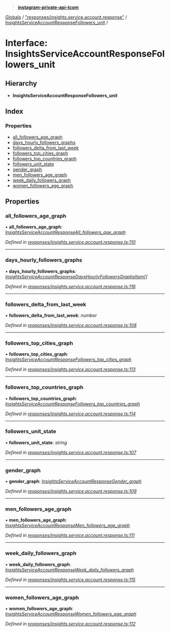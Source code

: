 > **[instagram-private-api-tcom](../README.md)**

[Globals](../README.md) / ["responses/insights.service.account.response"](../modules/_responses_insights_service_account_response_.md) / [InsightsServiceAccountResponseFollowers_unit](_responses_insights_service_account_response_.insightsserviceaccountresponsefollowers_unit.md) /

# Interface: InsightsServiceAccountResponseFollowers_unit

## Hierarchy

* **InsightsServiceAccountResponseFollowers_unit**

## Index

### Properties

* [all_followers_age_graph](_responses_insights_service_account_response_.insightsserviceaccountresponsefollowers_unit.md#all_followers_age_graph)
* [days_hourly_followers_graphs](_responses_insights_service_account_response_.insightsserviceaccountresponsefollowers_unit.md#days_hourly_followers_graphs)
* [followers_delta_from_last_week](_responses_insights_service_account_response_.insightsserviceaccountresponsefollowers_unit.md#followers_delta_from_last_week)
* [followers_top_cities_graph](_responses_insights_service_account_response_.insightsserviceaccountresponsefollowers_unit.md#followers_top_cities_graph)
* [followers_top_countries_graph](_responses_insights_service_account_response_.insightsserviceaccountresponsefollowers_unit.md#followers_top_countries_graph)
* [followers_unit_state](_responses_insights_service_account_response_.insightsserviceaccountresponsefollowers_unit.md#followers_unit_state)
* [gender_graph](_responses_insights_service_account_response_.insightsserviceaccountresponsefollowers_unit.md#gender_graph)
* [men_followers_age_graph](_responses_insights_service_account_response_.insightsserviceaccountresponsefollowers_unit.md#men_followers_age_graph)
* [week_daily_followers_graph](_responses_insights_service_account_response_.insightsserviceaccountresponsefollowers_unit.md#week_daily_followers_graph)
* [women_followers_age_graph](_responses_insights_service_account_response_.insightsserviceaccountresponsefollowers_unit.md#women_followers_age_graph)

## Properties

###  all_followers_age_graph

• **all_followers_age_graph**: *[InsightsServiceAccountResponseAll_followers_age_graph](_responses_insights_service_account_response_.insightsserviceaccountresponseall_followers_age_graph.md)*

*Defined in [responses/insights.service.account.response.ts:110](https://github.com/cuonglnhust/instagram-private-api-tcom/blob/3e16058/src/responses/insights.service.account.response.ts#L110)*

___

###  days_hourly_followers_graphs

• **days_hourly_followers_graphs**: *[InsightsServiceAccountResponseDaysHourlyFollowersGraphsItem](_responses_insights_service_account_response_.insightsserviceaccountresponsedayshourlyfollowersgraphsitem.md)[]*

*Defined in [responses/insights.service.account.response.ts:116](https://github.com/cuonglnhust/instagram-private-api-tcom/blob/3e16058/src/responses/insights.service.account.response.ts#L116)*

___

###  followers_delta_from_last_week

• **followers_delta_from_last_week**: *number*

*Defined in [responses/insights.service.account.response.ts:108](https://github.com/cuonglnhust/instagram-private-api-tcom/blob/3e16058/src/responses/insights.service.account.response.ts#L108)*

___

###  followers_top_cities_graph

• **followers_top_cities_graph**: *[InsightsServiceAccountResponseFollowers_top_cities_graph](_responses_insights_service_account_response_.insightsserviceaccountresponsefollowers_top_cities_graph.md)*

*Defined in [responses/insights.service.account.response.ts:113](https://github.com/cuonglnhust/instagram-private-api-tcom/blob/3e16058/src/responses/insights.service.account.response.ts#L113)*

___

###  followers_top_countries_graph

• **followers_top_countries_graph**: *[InsightsServiceAccountResponseFollowers_top_countries_graph](_responses_insights_service_account_response_.insightsserviceaccountresponsefollowers_top_countries_graph.md)*

*Defined in [responses/insights.service.account.response.ts:114](https://github.com/cuonglnhust/instagram-private-api-tcom/blob/3e16058/src/responses/insights.service.account.response.ts#L114)*

___

###  followers_unit_state

• **followers_unit_state**: *string*

*Defined in [responses/insights.service.account.response.ts:107](https://github.com/cuonglnhust/instagram-private-api-tcom/blob/3e16058/src/responses/insights.service.account.response.ts#L107)*

___

###  gender_graph

• **gender_graph**: *[InsightsServiceAccountResponseGender_graph](_responses_insights_service_account_response_.insightsserviceaccountresponsegender_graph.md)*

*Defined in [responses/insights.service.account.response.ts:109](https://github.com/cuonglnhust/instagram-private-api-tcom/blob/3e16058/src/responses/insights.service.account.response.ts#L109)*

___

###  men_followers_age_graph

• **men_followers_age_graph**: *[InsightsServiceAccountResponseMen_followers_age_graph](_responses_insights_service_account_response_.insightsserviceaccountresponsemen_followers_age_graph.md)*

*Defined in [responses/insights.service.account.response.ts:111](https://github.com/cuonglnhust/instagram-private-api-tcom/blob/3e16058/src/responses/insights.service.account.response.ts#L111)*

___

###  week_daily_followers_graph

• **week_daily_followers_graph**: *[InsightsServiceAccountResponseWeek_daily_followers_graph](_responses_insights_service_account_response_.insightsserviceaccountresponseweek_daily_followers_graph.md)*

*Defined in [responses/insights.service.account.response.ts:115](https://github.com/cuonglnhust/instagram-private-api-tcom/blob/3e16058/src/responses/insights.service.account.response.ts#L115)*

___

###  women_followers_age_graph

• **women_followers_age_graph**: *[InsightsServiceAccountResponseWomen_followers_age_graph](_responses_insights_service_account_response_.insightsserviceaccountresponsewomen_followers_age_graph.md)*

*Defined in [responses/insights.service.account.response.ts:112](https://github.com/cuonglnhust/instagram-private-api-tcom/blob/3e16058/src/responses/insights.service.account.response.ts#L112)*